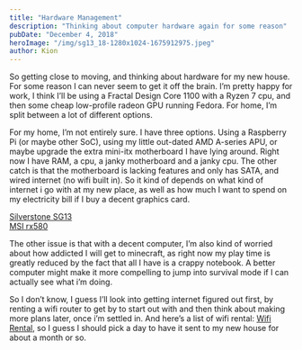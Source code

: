 ```yaml
---
title: "Hardware Management"
description: "Thinking about computer hardware again for some reason"
pubDate: "December 4, 2018"
heroImage: "/img/sg13_18-1280x1024-1675912975.jpeg"
author: Kion
---
```


So getting close to moving, and thinking about hardware for my new house. For some reason I can never seem to get it off the brain. I’m pretty happy for work, I think I’ll be using a Fractal Design Core 1100 with a Ryzen 7 cpu, and then some cheap low-profile radeon GPU running Fedora. For home, I’m split between a lot of different options.

For my home, I’m not entirely sure. I have three options. Using a Raspberry Pi (or maybe other SoC), using my little out-dated AMD A-series APU, or maybe upgrade the extra mini-itx motherboard I have lying around. Right now I have RAM, a cpu, a janky motherboard and a janky cpu. The other catch is that the motherboard is lacking features and only has SATA, and wired internet (no wifi built in). So it kind of depends on what kind of internet i go with at my new place, as well as how much I want to spend on my electricity bill if I buy a decent graphics card.

[Silverstone SG13](https://www.amazon.com/SilverStone-Technology-Mini-DTX-Mini-ITX-SG13WB/dp/B00U8IS89E/ref=sr_1_1?ie=UTF8&qid=1543888443&sr=8-1&keywords=silverstone%2Bcase%2Bmini%2Bitx&th=1)  
[MSI rx580](https://www.amazon.com/MSI-RX-580-8G-OC/dp/B06XZQMMHJ/ref=sr_1_2?s=pc&ie=UTF8&qid=1543889510&sr=1-2&keywords=rx580)

The other issue is that with a decent computer, I’m also kind of worried about how addicted I will get to minecraft, as right now my play time is greatly reduced by the fact that all I have is a crappy notebook. A better computer might make it more compelling to jump into survival mode if I can actually see what i’m doing.

So I don’t know, I guess I’ll look into getting internet figured out first, by renting a wifi router to get by to start out with and then think about making more plans later, once i’m settled in. And here’s a list of wifi rental: [Wifi Rental](https://simtel.jp/wifi/itemlist_kakaku032866/), so I guess I should pick a day to have it sent to my new house for about a month or so.